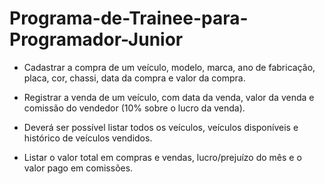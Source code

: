 # Programa-de-Trainee-para-Programador-Junior

- Cadastrar a compra de um veículo, modelo, marca, ano de fabricação, placa, cor, chassi, data da compra e valor da compra.

- Registrar a venda de um veículo, com data da venda, valor da venda e comissão do vendedor (10% sobre o lucro da venda).

- Deverá ser possível listar todos os veículos, veículos disponíveis e histórico de veículos vendidos.

- Listar o valor total em compras e vendas, lucro/prejuízo do mês e o valor pago em comissões.


